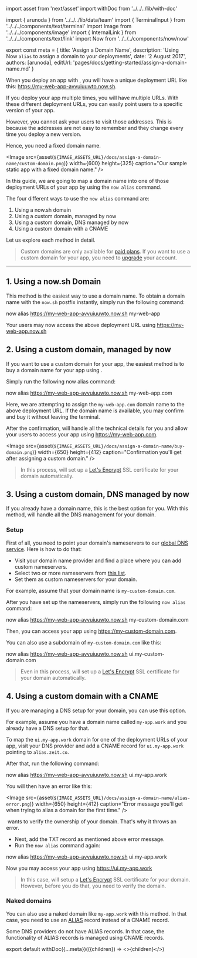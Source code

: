 import asset from 'next/asset'
import withDoc from '../../../lib/with-doc'

import { arunoda } from '../../../lib/data/team'
import { TerminalInput } from '../../../components/text/terminal'
import Image from '../../../components/image'
import { InternalLink } from '../../../components/text/link'
import Now from '../../../components/now/now'

export const meta = {
  title: 'Assign a Domain Name',
  description: 'Using Now `alias` to assign a domain to your deployments',
  date: '2 August 2017',
  authors: [arunoda],
  editUrl: 'pages/docs/getting-started/assign-a-domain-name.md'
}

When you deploy an app with <Now color="000"/>, you will have a unique deployment URL like this: <https://my-web-app-avvuiuuwto.now.sh>.

If you deploy your app multiple times, you will have multiple URLs. With these different deployment URLs, you can easily point users to a specific version of your app.

However, you cannot ask your users to visit those addresses. This is because the addresses are not easy to remember and they change every time you deploy a new version.

Hence, you need a fixed domain name.

<Image
  src={asset(`${IMAGE_ASSETS_URL}/docs/assign-a-domain-name/custom-domain.png`)}
  width={600}
  height={325}
  caption="Our sample static app with a fixed domain name."
/>

In this guide, we are going to map a domain name into one of those deployment URLs of your app by using the `now alias` command.

The four different ways to use the `now alias` command are:

1. <InternalLink href="#1.-using-a-now.sh-domain">Using a now.sh domain</InternalLink>
2. <InternalLink href="#2.-using-a-custom-domain,-managed-by-now">Using a custom domain, managed by now</InternalLink>
3. <InternalLink href="#3.-using-a-custom-domain,-dns-managed-by-now">Using a custom domain, DNS managed by now</InternalLink>
4. <InternalLink href="#4.-using-a-custom-domain-with-a-cname">Using a custom domain with a CNAME</InternalLink>

Let us explore each method in detail.

> Custom domains are only available for [paid plans](https://zeit.co/pricing). If you want to use a custom domain for your app, you need to [upgrade](https://zeit.co/account/plan) your account.

---

## 1. Using a now.sh Domain

This method is the easiest way to use a domain name. To obtain a domain name with the `now.sh` postfix instantly, simply run the following command:

<TerminalInput>now alias https://my-web-app-avvuiuuwto.now.sh my-web-app</TerminalInput>

Your users may now access the above deployment URL using <https://my-web-app.now.sh>

## 2. Using a custom domain, managed by now

If you want to use a custom domain for your app, the easiest method is to buy a domain name for your app using <Now color="000"/>.

Simply run the following now alias command:

<TerminalInput>now alias https://my-web-app-avvuiuuwto.now.sh my-web-app.com</TerminalInput>

Here, we are attempting to assign the `my-web-app.com` domain name to the above deployment URL. If the domain name is available, you may confirm and buy it without leaving the terminal.

After the confirmation, <Now color="000"/> will handle all the technical details for you and allow your users to access your app using <https://my-web-app.com>.

<Image
  src={asset(`${IMAGE_ASSETS_URL}/docs/assign-a-domain-name/buy-domain.png`)}
  width={650}
  height={412}
  caption="Confirmation you'll get after assigning a custom domain."
/>

> In this process, <Now color="000"/> will set up a [Let's Encrypt](https://letsencrypt.org/) SSL certificate for your domain automatically.

## 3. Using a custom domain, DNS managed by now

If you already have a domain name, this is the best option for you. With this method, <Now color="000"/> will handle all the DNS management for your domain.

### Setup

First of all, you need to point your domain's nameservers to our [global DNS service](https://zeit.co/world). Here is how to do that:

* Visit your domain name provider and find a place where you can add custom nameservers.
* Select two or more nameservers from [this list](https://zeit.co/world#get-started).
* Set them as custom nameservers for your domain.

For example, assume that your domain name is `my-custom-domain.com`.

After you have set up the nameservers, simply run the following `now alias` command:

<TerminalInput>now alias https://my-web-app-avvuiuuwto.now.sh my-custom-domain.com</TerminalInput>

Then, you can access your app using <https://my-custom-domain.com>.

You can also use a subdomain of `my-custom-domain.com` like this:

<TerminalInput>now alias https://my-web-app-avvuiuuwto.now.sh ui.my-custom-domain.com</TerminalInput>

> Even in this process, <Now color="000"/> will set up a [Let's Encrypt](https://letsencrypt.org/) SSL certificate for your domain automatically.

## 4. Using a custom domain with a CNAME

If you are managing a DNS setup for your domain, you can use this option.

For example, assume you have a domain name called `my-app.work` and you already have a DNS setup for that.

To map the `ui.my-app.work` domain for one of the deployment URLs of your app, visit your DNS provider and add a CNAME record for `ui.my-app.work` pointing to `alias.zeit.co`.

After that, run the following command:

<TerminalInput>now alias https://my-web-app-avvuiuuwto.now.sh ui.my-app.work</TerminalInput>

You will then have an error like this:

<Image
  src={asset(`${IMAGE_ASSETS_URL}/docs/assign-a-domain-name/alias-error.png`)}
  width={650}
  height={412}
  caption="Error message you'll get when trying to alias a domain for the first time."
/>

&#8203;<Now color="000"/> wants to verify the ownership of your domain. That's why it throws an error.

* Next, add the TXT record as mentioned above error message.
* Run the `now alias` command again:

<TerminalInput>now alias https://my-web-app-avvuiuuwto.now.sh ui.my-app.work</TerminalInput>

Now you may access your app using <https://ui.my-app.work>

> In this case, <Now color="000"/> will setup a [Let's Encrypt](https://letsencrypt.org/) SSL certificate for your domain. However, before you do that, you need to verify the domain.

### Naked domains

You can also use a naked domain like `my-app.work` with this method. In that case, you need to use an [ALIAS](https://support.dnsimple.com/articles/alias-record/) record instead of a CNAME record.

Some DNS providers do not have ALIAS records. In that case, the functionality of ALIAS records is managed using CNAME records.

export default withDoc({...meta})(({children}) => <>{children}</>)
